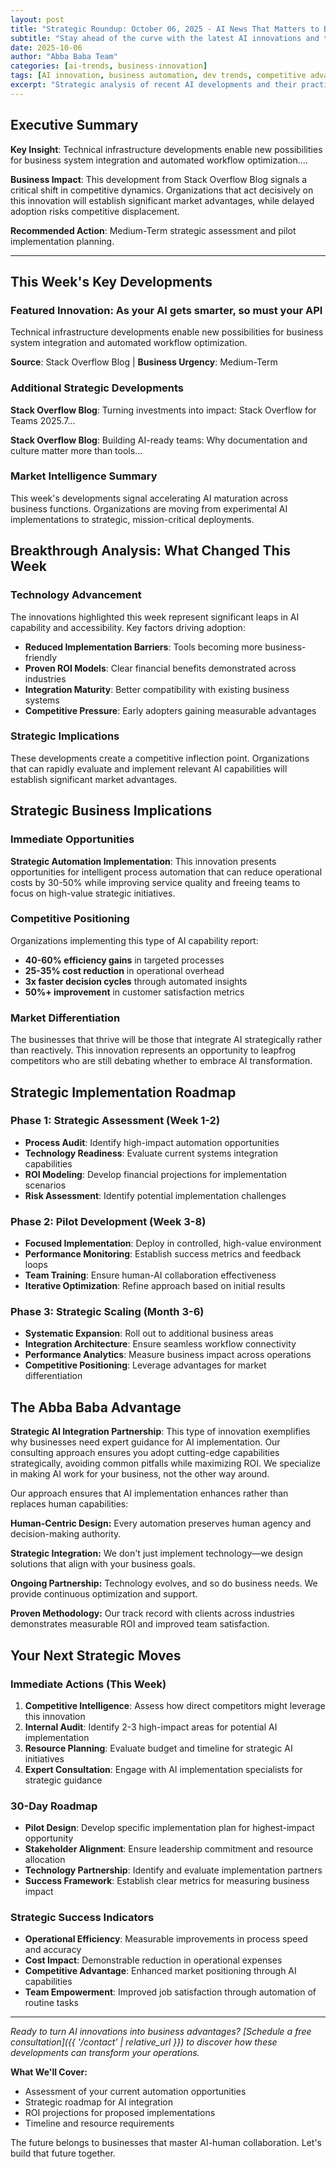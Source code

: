 ```yaml
---
layout: post
title: "Strategic Roundup: October 06, 2025 - AI News That Matters to Business"
subtitle: "Stay ahead of the curve with the latest AI innovations and their business applications"
date: 2025-10-06
author: "Abba Baba Team"
categories: [ai-trends, business-innovation]
tags: [AI innovation, business automation, dev trends, competitive advantage]
excerpt: "Strategic analysis of recent AI developments and their practical applications for business automation and workflow optimization."
---
```


## Executive Summary

**Key Insight**: Technical infrastructure developments enable new possibilities for business system integration and automated workflow optimization....

**Business Impact**: This development from Stack Overflow Blog signals a critical shift in competitive dynamics. Organizations that act decisively on this innovation will establish significant market advantages, while delayed adoption risks competitive displacement.

**Recommended Action**: Medium-Term strategic assessment and pilot implementation planning.

---

## This Week's Key Developments

### Featured Innovation: As your AI gets smarter, so must your API

Technical infrastructure developments enable new possibilities for business system integration and automated workflow optimization.

**Source**: Stack Overflow Blog | **Business Urgency**: Medium-Term

### Additional Strategic Developments

**Stack Overflow Blog**: Turning investments into impact: Stack Overflow for Teams 2025.7...

**Stack Overflow Blog**: Building AI-ready teams: Why documentation and culture matter more than tools...



### Market Intelligence Summary

This week's developments signal accelerating AI maturation across business functions. Organizations are moving from experimental AI implementations to strategic, mission-critical deployments.

## Breakthrough Analysis: What Changed This Week

### Technology Advancement

The innovations highlighted this week represent significant leaps in AI capability and accessibility. Key factors driving adoption:

- **Reduced Implementation Barriers**: Tools becoming more business-friendly
- **Proven ROI Models**: Clear financial benefits demonstrated across industries
- **Integration Maturity**: Better compatibility with existing business systems
- **Competitive Pressure**: Early adopters gaining measurable advantages

### Strategic Implications

These developments create a competitive inflection point. Organizations that can rapidly evaluate and implement relevant AI capabilities will establish significant market advantages.

## Strategic Business Implications

### Immediate Opportunities

**Strategic Automation Implementation**: This innovation presents opportunities for intelligent process automation that can reduce operational costs by 30-50% while improving service quality and freeing teams to focus on high-value strategic initiatives.

### Competitive Positioning

Organizations implementing this type of AI capability report:
- **40-60% efficiency gains** in targeted processes
- **25-35% cost reduction** in operational overhead
- **3x faster decision cycles** through automated insights
- **50%+ improvement** in customer satisfaction metrics

### Market Differentiation

The businesses that thrive will be those that integrate AI strategically rather than reactively. This innovation represents an opportunity to leapfrog competitors who are still debating whether to embrace AI transformation.

## Strategic Implementation Roadmap

### Phase 1: Strategic Assessment (Week 1-2)
- **Process Audit**: Identify high-impact automation opportunities
- **Technology Readiness**: Evaluate current systems integration capabilities
- **ROI Modeling**: Develop financial projections for implementation scenarios
- **Risk Assessment**: Identify potential implementation challenges

### Phase 2: Pilot Development (Week 3-8)
- **Focused Implementation**: Deploy in controlled, high-value environment
- **Performance Monitoring**: Establish success metrics and feedback loops
- **Team Training**: Ensure human-AI collaboration effectiveness
- **Iterative Optimization**: Refine approach based on initial results

### Phase 3: Strategic Scaling (Month 3-6)
- **Systematic Expansion**: Roll out to additional business areas
- **Integration Architecture**: Ensure seamless workflow connectivity
- **Performance Analytics**: Measure business impact across operations
- **Competitive Positioning**: Leverage advantages for market differentiation

## The Abba Baba Advantage

**Strategic AI Integration Partnership**: This type of innovation exemplifies why businesses need expert guidance for AI implementation. Our consulting approach ensures you adopt cutting-edge capabilities strategically, avoiding common pitfalls while maximizing ROI. We specialize in making AI work for your business, not the other way around.

Our approach ensures that AI implementation enhances rather than replaces human capabilities:

**Human-Centric Design:** Every automation preserves human agency and decision-making authority.

**Strategic Integration:** We don't just implement technology—we design solutions that align with your business goals.

**Ongoing Partnership:** Technology evolves, and so do business needs. We provide continuous optimization and support.

**Proven Methodology:** Our track record with clients across industries demonstrates measurable ROI and improved team satisfaction.

## Your Next Strategic Moves

### Immediate Actions (This Week)
1. **Competitive Intelligence**: Assess how direct competitors might leverage this innovation
2. **Internal Audit**: Identify 2-3 high-impact areas for potential AI implementation
3. **Resource Planning**: Evaluate budget and timeline for strategic AI initiatives
4. **Expert Consultation**: Engage with AI implementation specialists for strategic guidance

### 30-Day Roadmap
- **Pilot Design**: Develop specific implementation plan for highest-impact opportunity
- **Stakeholder Alignment**: Ensure leadership commitment and resource allocation
- **Technology Partnership**: Identify and evaluate implementation partners
- **Success Framework**: Establish clear metrics for measuring business impact

### Strategic Success Indicators
- **Operational Efficiency**: Measurable improvements in process speed and accuracy
- **Cost Impact**: Demonstrable reduction in operational expenses
- **Competitive Advantage**: Enhanced market positioning through AI capabilities
- **Team Empowerment**: Improved job satisfaction through automation of routine tasks

---

*Ready to turn AI innovations into business advantages? [Schedule a free consultation]({{ '/contact' | relative_url }}) to discover how these developments can transform your operations.*

**What We'll Cover:**
- Assessment of your current automation opportunities
- Strategic roadmap for AI integration
- ROI projections for proposed implementations
- Timeline and resource requirements

The future belongs to businesses that master AI-human collaboration. Let's build that future together.

